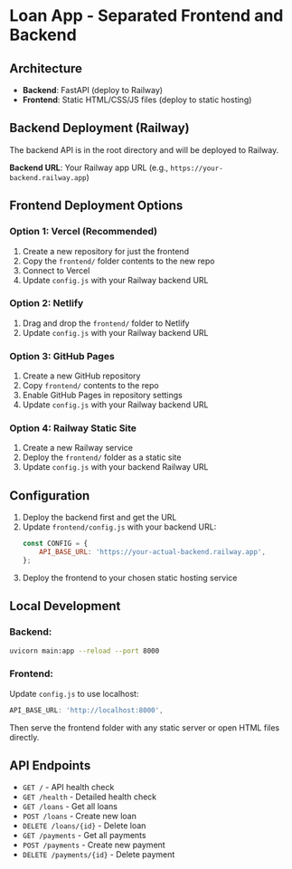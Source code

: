 # Loan App - Separated Frontend and Backend

## Architecture
- **Backend**: FastAPI (deploy to Railway)
- **Frontend**: Static HTML/CSS/JS files (deploy to static hosting)

## Backend Deployment (Railway)
The backend API is in the root directory and will be deployed to Railway.

**Backend URL**: Your Railway app URL (e.g., `https://your-backend.railway.app`)

## Frontend Deployment Options

### Option 1: Vercel (Recommended)
1. Create a new repository for just the frontend
2. Copy the `frontend/` folder contents to the new repo
3. Connect to Vercel
4. Update `config.js` with your Railway backend URL

### Option 2: Netlify
1. Drag and drop the `frontend/` folder to Netlify
2. Update `config.js` with your Railway backend URL

### Option 3: GitHub Pages
1. Create a new GitHub repository
2. Copy `frontend/` contents to the repo
3. Enable GitHub Pages in repository settings
4. Update `config.js` with your Railway backend URL

### Option 4: Railway Static Site
1. Create a new Railway service
2. Deploy the `frontend/` folder as a static site
3. Update `config.js` with your backend Railway URL

## Configuration

1. Deploy the backend first and get the URL
2. Update `frontend/config.js` with your backend URL:
   ```javascript
   const CONFIG = {
       API_BASE_URL: 'https://your-actual-backend.railway.app',
   };
   ```
3. Deploy the frontend to your chosen static hosting service

## Local Development

### Backend:
```bash
uvicorn main:app --reload --port 8000
```

### Frontend:
Update `config.js` to use localhost:
```javascript
API_BASE_URL: 'http://localhost:8000',
```
Then serve the frontend folder with any static server or open HTML files directly.

## API Endpoints
- `GET /` - API health check
- `GET /health` - Detailed health check
- `GET /loans` - Get all loans
- `POST /loans` - Create new loan
- `DELETE /loans/{id}` - Delete loan
- `GET /payments` - Get all payments
- `POST /payments` - Create new payment
- `DELETE /payments/{id}` - Delete payment
